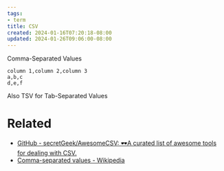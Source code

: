 ```yaml
---
tags:
- term
title: CSV
created: 2024-01-16T07:20:18-08:00
updated: 2024-01-26T09:06:00-08:00
---
```


Comma-Separated Values

````
column 1,column 2,column 3
a,b,c
d,e,f
````

Also TSV for Tab-Separated Values

# Related

* [GitHub - secretGeek/AwesomeCSV: 🕶️A curated list of awesome tools for dealing with CSV.](https://github.com/secretGeek/AwesomeCSV)
* [Comma-separated values - Wikipedia](https://en.wikipedia.org/wiki/Comma-separated_values)
